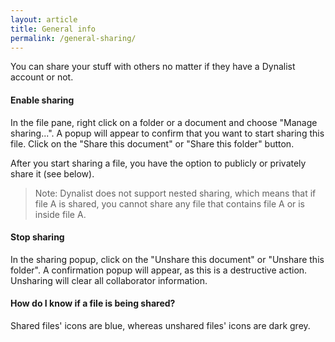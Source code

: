 ```yaml
---
layout: article
title: General info
permalink: /general-sharing/
---
```


You can share your stuff with others no matter if they have a Dynalist account or not.

#### Enable sharing

In the file pane, right click on a folder or a document and choose "Manage sharing...". A popup will appear to confirm that you want to start sharing this file. Click on the "Share this document" or "Share this folder" button.

After you start sharing a file, you have the option to publicly or privately share it (see below).

> Note: Dynalist does not support nested sharing, which means that if file A is shared, you cannot share any file that contains file A or is inside file A.

#### Stop sharing

In the sharing popup, click on the "Unshare this document" or "Unshare this folder". A confirmation popup will appear, as this is a destructive action. Unsharing will clear all collaborator information.

#### How do I know if a file is being shared?

Shared files' icons are blue, whereas unshared files' icons are dark grey.
